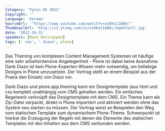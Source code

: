 ```yaml
---
Category: 'PyCon DE 2012'
Copyright: ''
Language: 'German'
SourceUrl: '"https://www.youtube.com/watch?v=e1KKo11AB8c"'
ThumbnailUrl: 'http://i2.ytimg.com/vi/e1KKo11AB8c/hqdefault.jpg'
date: '2012-10-31'
speakers: [Maik Derstappen]
tags: [' cms', ' diazo', plone]
---
```

Das Theming von komplexen Content Management Systemen ist häufige eine sehr
arbeitsintensive Angelegenheit - Plone ist dabei keine Ausnahme. Dank Diazo
ist kein Plone-Experten-Wissen mehr notwendig, um beliebige Designs in Plone
umzusetzen. Der Vortrag stellt an einem Beispiel aus der Praxis den Einsatz
von Diazo vor.

Dank Diazo und plone.app.theming kann ein Designtemplate (aus html und css
komplett unabhängig vom CMS gehalten werden. Ein einfaches Regelwerk verknüpft
das Designtemplate mit dem CMS. Ein Theme kann als Zip-Datei verpackt, direkt
in Plone importiert und aktiviert werden ohne das System neu starten zu
müssen. Der Vortrag weist an Beispielen den Weg vom statischen Template zum
dynamischem Plone-Theme. Schwerpunkt ist hierbei die Erzeugung der Regeln mit
denen die Elemente des statischen Templates mit den Inhalten aus dem CMS
verbunden werden.

